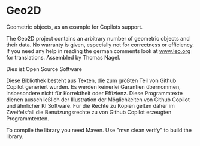 # Geo2D
Geometric objects, as an example for Copilots support.

The Geo2D project contains an arbitrary number of geometric objects and their data.
No warranty is given, especially not for correctness or efficiency.
If you need any help in reading the german comments look at www.leo.org for translations.
Assembled by Thomas Nagel.

Dies ist Open Source Software

Diese Bibliothek besteht aus Texten, die zum größten Teil von Github Copilot generiert wurden.
Es werden keinerlei Garantien übernommen, insbesondere nicht für Korrektheit oder Effizienz.
Diese Programmtexte dienen ausschließlich der Illustration der Möglichkeiten von Github Copilot 
und ähnlicher KI Software. Für die Rechte zu Kopien gelten daher im Zweifelsfall die Benutzungsrechte 
zu von Github Copilot erzeugten Programmtexten.


To compile the library you need Maven. Use "mvn clean verify" to build the library.
